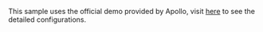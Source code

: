 This sample uses the official demo provided by Apollo, visit [here](http://localhost:8070/config.html?#/appid=dubbo-configcenter-apollo) to see the detailed configurations.
